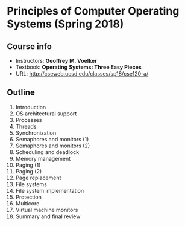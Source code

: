 # Principles of Computer Operating Systems (Spring 2018)

## Course info

- Instructors: **Geoffrey M. Voelker**
- Textbook: __Operating Systems: Three Easy Pieces__
- URL: http://cseweb.ucsd.edu/classes/sp18/cse120-a/

## Outline

1. Introduction
2. OS architectural support
3. Processes
4. Threads
5. Synchronization
6. Semaphores and monitors (1)
7. Semaphores and monitors (2)
8. Scheduling and deadlock
9. Memory management
10. Paging (1)
11. Paging (2)
12. Page replacement
13. File systems
14. File system implementation
15. Protection
16. Multicore
17. Virtual machine monitors
18. Summary and final review
